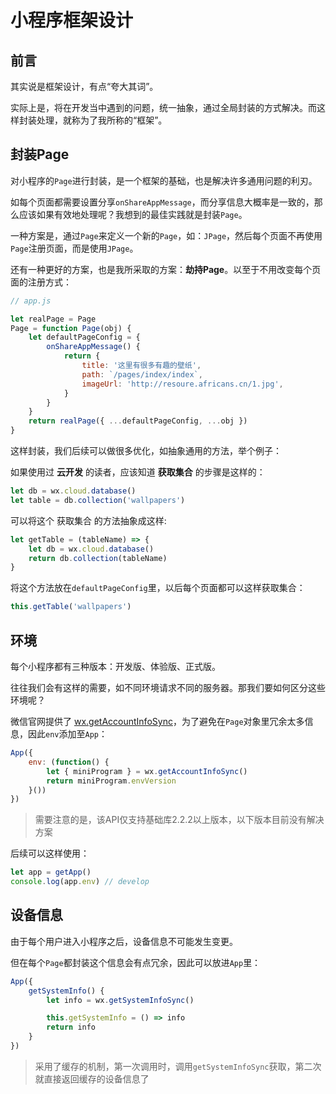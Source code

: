 # 小程序框架设计

## 前言

其实说是框架设计，有点“夸大其词”。

实际上是，将在开发当中遇到的问题，统一抽象，通过全局封装的方式解决。而这样封装处理，就称为了我所称的“框架”。

## 封装Page

对小程序的`Page`进行封装，是一个框架的基础，也是解决许多通用问题的利刃。

如每个页面都需要设置分享`onShareAppMessage`，而分享信息大概率是一致的，那么应该如果有效地处理呢？我想到的最佳实践就是封装`Page`。

一种方案是，通过`Page`来定义一个新的`Page`，如：`JPage`，然后每个页面不再使用`Page`注册页面，而是使用`JPage`。

还有一种更好的方案，也是我所采取的方案：**劫持Page**。以至于不用改变每个页面的注册方式：

```js
// app.js

let realPage = Page
Page = function Page(obj) {
    let defaultPageConfig = {
        onShareAppMessage() {
            return {
                title: '这里有很多有趣的壁纸',
                path: `/pages/index/index`,
                imageUrl: 'http://resoure.africans.cn/1.jpg',
            }
        }
    }
    return realPage({ ...defaultPageConfig, ...obj })
}
```

这样封装，我们后续可以做很多优化，如抽象通用的方法，举个例子：

如果使用过 **云开发** 的读者，应该知道 **获取集合** 的步骤是这样的：

```js
let db = wx.cloud.database()
let table = db.collection('wallpapers')
```

可以将这个 获取集合 的方法抽象成这样:

```js
let getTable = (tableName) => {
    let db = wx.cloud.database()
    return db.collection(tableName)
}
```

将这个方法放在`defaultPageConfig`里，以后每个页面都可以这样获取集合：

```js
this.getTable('wallpapers')
```

## 环境

每个小程序都有三种版本：开发版、体验版、正式版。

往往我们会有这样的需要，如不同环境请求不同的服务器。那我们要如何区分这些环境呢？

微信官网提供了 [wx.getAccountInfoSync](https://developers.weixin.qq.com/miniprogram/dev/api/open-api/account-info/wx.getAccountInfoSync.html)，为了避免在`Page`对象里冗余太多信息，因此`env`添加至`App`：

```js
App({
    env: (function() {
        let { miniProgram } = wx.getAccountInfoSync()
        return miniProgram.envVersion
    }())
})
```

> 需要注意的是，该API仅支持基础库2.2.2以上版本，以下版本目前没有解决方案


后续可以这样使用：

```js
let app = getApp()
console.log(app.env) // develop
```
## 设备信息

由于每个用户进入小程序之后，设备信息不可能发生变更。

但在每个`Page`都封装这个信息会有点冗余，因此可以放进`App`里：

```js
App({
    getSystemInfo() {
        let info = wx.getSystemInfoSync()

        this.getSystemInfo = () => info
        return info
    }
})
```

> 采用了缓存的机制，第一次调用时，调用`getSystemInfoSync`获取，第二次就直接返回缓存的设备信息了